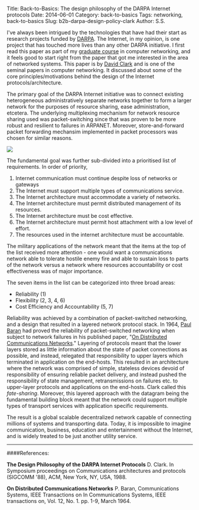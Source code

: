 Title: Back-to-Basics: The design philosophy of the DARPA Internet protocols
Date: 2014-06-01
Category: back-to-basics
Tags: networking, back-to-basics
Slug: b2b-darpa-design-policy-clark
Author: S.S.

<!-- PELICAN_BEGIN_SUMMARY -->
I've always been intrigued by the technologies that have had their start as research projects funded by [DARPA](http://en.wikipedia.org/wiki/DARPA). The Internet, in my opinion, is one project that has touched more lives than any other DARPA initiative. I first read this paper as part of my [graduate course](http://www.ecs.umass.edu/ece/wolf/courses/ECE671/) in computer networking, and it feels good to start right from the paper that got me interested in the area of networked systems. This paper is by [David Clark](http://en.wikipedia.org/wiki/David_D._Clark) and is one of the seminal papers in computer networking. It discussed about some of the core principles/motivations behind the design of the Internet protocols/architecture.
<!-- PELICAN_END_SUMMARY -->


The primary goal of the DARPA Internet initiative was to connect existing heterogeneous administratively separate networks together to form a larger network for the purposes of resource sharing, ease administration, etcetera. The underlying multiplexing mechanism for network resource sharing used was packet-switching since that was proven to be more robust and resilient to failures in ARPANET. Moreover, store-and-forward packet forwarding mechansim implemented in packet processors was chosen for similar reasons.

![](|filename|/images/articles/clark-darpa-packet-switched-network.jpg)

The fundamental goal was further sub-divided into a prioritised list of requirements. In order of priority,

1. Internet communication must continue despite loss of networks or gateways
2. The Internet must support multiple types of communications service.
3. The Internet architecture must accommodate a variety of networks.
4. The Internet architecture must permit distributed management of its resources.
5. The Internet architecture must be cost effective.
6. The Internet architecture must permit host attachment with a low level of effort.
7. The resources used in the internet architecture must be accountable.

The military applications of the network meant that the items at the top of the list received more attention - one would want a communications network able to tolerate hostile enemy fire and able to sustain loss to parts of the network versus a network where resources accountability or cost effectiveness was of major importance. 

The seven items in the list can be categorized into three broad areas:

* Reliability (1)
* Flexibility (2, 3, 4, 6)
* Cost Efficiency and Accountability (5, 7)

Reliability was achieved by a combination of packet-switched networking, and a design that resulted in a layered network protocol stack. In 1964, [Paul Baran](http://en.wikipedia.org/wiki/Paul_Baran) had proved the reliability of packet-switched networking when subject to network failures in his published paper, "[On Distributed Communications Networks](http://www.rand.org/content/dam/rand/pubs/research_memoranda/2006/RM3420.pdf)." Layering of protocols meant that the lower layers stored as little information about the state of packet connections as possible, and instead, relegated that responsibility to upper layers which terminated in application on the end-hosts. This resulted in an architecture where the network was comprised of simple, stateless devices devoid of responsibility of ensuring reliable packet delivery, and instead pushed the responsibility of state management, retransmissions on failures etc. to upper-layer protocols and applications on the end-hosts. Clark called this *fate-sharing*. Moreover, this layered approach with the datagram being the fundamental building block meant that the network could support multiple types of transport services with application specific requirements.

The result is a global scalable decentralized network capable of connecting millions of systems and transporting data. Today, it is impossible to imagine communication, business, education and entertainment without the Internet, and is widely treated to be just another utility service.

------------
####References:

__The Design Philosophy of the DARPA Internet Protocols__ D. Clark. In Symposium proceedings on Communications architectures and protocols (SIGCOMM '88), ACM, New York, NY, USA, 1988.

__On Distributed Communications Networks__ P. Baran, Communications Systems, IEEE Transactions on In Communications Systems, IEEE transactions on, Vol. 12, No. 1. pp. 1-9, March 1964.
